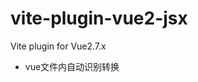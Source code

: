 # vite-plugin-vue2-jsx
Vite plugin for Vue2.7.x
* vue文件内自动识别转换<script lang="jsx">
* js文件自动识别转换jsx

## Install

```bash
npm install vite-plugin-vue2-jsx -D
```

```js
// vite.config.js
import { createVuePlugin } from 'vite-plugin-vue2-jsx'

export default {
  plugins: [
    createVuePlugin(/* options */)
  ],
}
```

## [Options]

### `vueTemplateOptions`

Type: `Object`<br>

Default: `{ compilerOptions :{ whitespace: 'condense' }   }`

**Note {  whitespace: 'condense' } behavior**

* 如果元素标签之间的纯空格文本节点包含新行，则它会被删除。否则，它会被压缩成一个单一的空间。

* 非纯空格文本节点内的连续空格被压缩为一个空格。


使用压缩模式将导致更小的编译代码大小和稍微提高性能。但是，在某些情况下，与纯 HTML 相比，它会产生细微的视觉布局差异，如果要保留空白行为，请设置 `{ whitespace: 'preserve' }`

The options for `@vue/component-compiler-utils`.

### `jsx`

Type: `Boolean`<br>
Default: `false`

jsx 转换的选项。

### `jsxOptions`

Type: `Object`<br>

The options for `@vue/babel-preset-jsx`.

### `target`

Type: `String`<br>

esbuild 转换脚本代码的选项